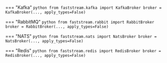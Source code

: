 === "Kafka"
    ```python
    from faststream.kafka import KafkaBroker
    broker = KafkaBroker(..., apply_types=False)
    ```

=== "RabbitMQ"
    ```python
    from faststream.rabbit import RabbitBroker
    broker = RabbitBroker(..., apply_types=False)
    ```

=== "NATS"
    ```python
    from faststream.nats import NatsBroker
    broker = NatsBroker(..., apply_types=False)
    ```

=== "Redis"
    ```python
    from faststream.redis import RedisBroker
    broker = RedisBroker(..., apply_types=False)
    ```